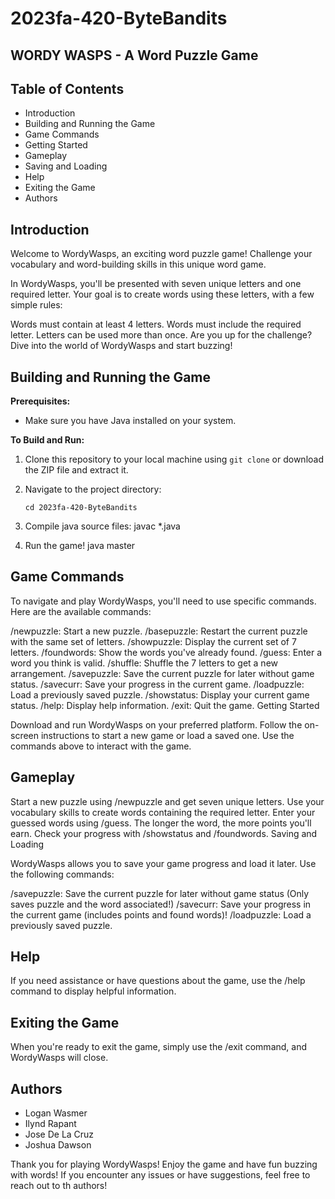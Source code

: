 # 2023fa-420-ByteBandits

WORDY WASPS - A Word Puzzle Game
-
Table of Contents
-----------------
- Introduction
- Building and Running the Game
- Game Commands
- Getting Started
- Gameplay
- Saving and Loading
- Help
- Exiting the Game
- Authors
 
Introduction
-----------------

Welcome to WordyWasps, an exciting word puzzle game! Challenge your vocabulary and word-building skills in this unique word game.

In WordyWasps, you'll be presented with seven unique letters and one required letter. Your goal is to create words using these letters, with a few simple rules:

Words must contain at least 4 letters.
Words must include the required letter.
Letters can be used more than once.
Are you up for the challenge? Dive into the world of WordyWasps and start buzzing!

Building and Running the Game
-----------------
**Prerequisites:**
- Make sure you have Java installed on your system.

**To Build and Run:**
1. Clone this repository to your local machine using `git clone` or download the ZIP file and extract it.
   
2. Navigate to the project directory:
   ```shell
   cd 2023fa-420-ByteBandits
   
3. Compile java source files:
   javac *.java

4. Run the game!
   java master
   
Game Commands
-----------------

To navigate and play WordyWasps, you'll need to use specific commands. Here are the available commands:

/newpuzzle: Start a new puzzle.
/basepuzzle: Restart the current puzzle with the same set of letters.
/showpuzzle: Display the current set of 7 letters.
/foundwords: Show the words you've already found.
/guess: Enter a word you think is valid.
/shuffle: Shuffle the 7 letters to get a new arrangement.
/savepuzzle: Save the current puzzle for later without game status.
/savecurr: Save your progress in the current game.
/loadpuzzle: Load a previously saved puzzle.
/showstatus: Display your current game status.
/help: Display help information.
/exit: Quit the game.
Getting Started

Download and run WordyWasps on your preferred platform.
Follow the on-screen instructions to start a new game or load a saved one.
Use the commands above to interact with the game.

Gameplay
-----------------

Start a new puzzle using /newpuzzle and get seven unique letters.
Use your vocabulary skills to create words containing the required letter.
Enter your guessed words using /guess.
The longer the word, the more points you'll earn.
Check your progress with /showstatus and /foundwords.
Saving and Loading

WordyWasps allows you to save your game progress and load it later. Use the following commands:

/savepuzzle: Save the current puzzle for later without game status (Only saves puzzle and the word associated!)
/savecurr: Save your progress in the current game (includes points and found words)!
/loadpuzzle: Load a previously saved puzzle.

Help
-----------------

If you need assistance or have questions about the game, use the /help command to display helpful information.

Exiting the Game
-----------------

When you're ready to exit the game, simply use the /exit command, and WordyWasps will close.

Authors
-----------------

- Logan Wasmer
- Ilynd Rapant
- Jose De La Cruz
- Joshua Dawson
  
Thank you for playing WordyWasps! Enjoy the game and have fun buzzing with words! If you encounter any issues or have suggestions, feel free to reach out to th authors!

